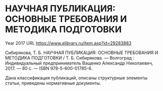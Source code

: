 # НАУЧНАЯ ПУБЛИКАЦИЯ: ОСНОВНЫЕ ТРЕБОВАНИЯ И МЕТОДИКА ПОДГОТОВКИ

Year 2017
URL https://www.elibrary.ru/item.asp?id=29283883

Сибирякова, Т. Б. НАУЧНАЯ ПУБЛИКАЦИЯ: ОСНОВНЫЕ ТРЕБОВАНИЯ И МЕТОДИКА ПОДГОТОВКИ / Т. Б. Сибирякова. — Волгоград : Индивидуальный предприниматель Ващенко Александр Николаевич, 2017. — 80 c. — ISBN 978-5-600-01785-6.

Дана классификация публикаций, описаны структурные элементы статьи, приведены нормативные документы.